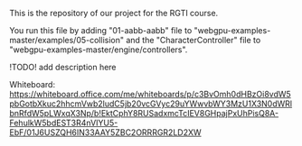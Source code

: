 This is the repository of our project for the RGTI course.

You run this file by adding "01-aabb-aabb" file to "webgpu-examples-master/examples/05-collision" and the "CharacterController" file to "webgpu-examples-master/engine/controllers".

!TODO! add description here

Whiteboard:
https://whiteboard.office.com/me/whiteboards/p/c3BvOmh0dHBzOi8vdW5pbGotbXkuc2hhcmVwb2ludC5jb20vcGVyc29uYWwvbWY3MzU1X3N0dWRlbnRfdW5pLWxqX3Np/b!EktCphY8RUSadxmcTcIEV8GHpajPxUhPisQ8A-FehulkW5bdEST3R4nVIYU5-EbF/01J6USZQH6IN33AAY5ZBC2ORRRGR2LD2XW
